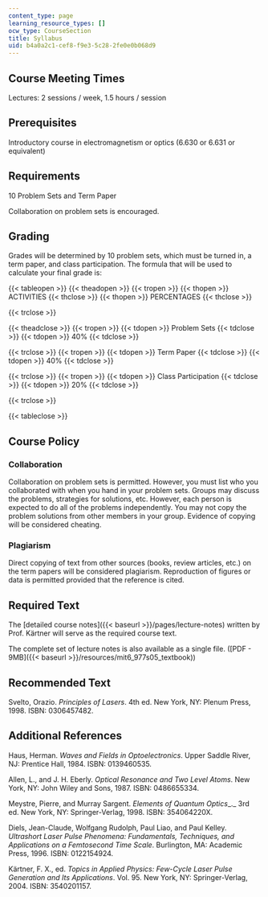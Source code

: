 ```yaml
---
content_type: page
learning_resource_types: []
ocw_type: CourseSection
title: Syllabus
uid: b4a0a2c1-cef8-f9e3-5c28-2fe0e0b068d9
---
```


Course Meeting Times
--------------------

Lectures: 2 sessions / week, 1.5 hours / session

Prerequisites
-------------

Introductory course in electromagnetism or optics (6.630 or 6.631 or equivalent)

Requirements
------------

10 Problem Sets and Term Paper

Collaboration on problem sets is encouraged.

Grading
-------

Grades will be determined by 10 problem sets, which must be turned in, a term paper, and class participation. The formula that will be used to calculate your final grade is:

{{< tableopen >}}
{{< theadopen >}}
{{< tropen >}}
{{< thopen >}}
ACTIVITIES
{{< thclose >}}
{{< thopen >}}
PERCENTAGES
{{< thclose >}}

{{< trclose >}}

{{< theadclose >}}
{{< tropen >}}
{{< tdopen >}}
Problem Sets
{{< tdclose >}}
{{< tdopen >}}
40%
{{< tdclose >}}

{{< trclose >}}
{{< tropen >}}
{{< tdopen >}}
Term Paper
{{< tdclose >}}
{{< tdopen >}}
40%
{{< tdclose >}}

{{< trclose >}}
{{< tropen >}}
{{< tdopen >}}
Class Participation
{{< tdclose >}}
{{< tdopen >}}
20%
{{< tdclose >}}

{{< trclose >}}

{{< tableclose >}}

Course Policy
-------------

### Collaboration

Collaboration on problem sets is permitted. However, you must list who you collaborated with when you hand in your problem sets. Groups may discuss the problems, strategies for solutions, etc. However, each person is expected to do all of the problems independently. You may not copy the problem solutions from other members in your group. Evidence of copying will be considered cheating.

### Plagiarism

Direct copying of text from other sources (books, review articles, etc.) on the term papers will be considered plagiarism. Reproduction of figures or data is permitted provided that the reference is cited.

Required Text
-------------

The [detailed course notes]({{< baseurl >}}/pages/lecture-notes) written by Prof. Kärtner will serve as the required course text.

The complete set of lecture notes is also available as a single file. ([PDF - 9MB]({{< baseurl >}}/resources/mit6_977s05_textbook))

Recommended Text
----------------

Svelto, Orazio. _Principles of Lasers_. 4th ed. New York, NY: Plenum Press, 1998. ISBN: 0306457482.

Additional References
---------------------

Haus, Herman. _Waves and Fields in Optoelectronics_. Upper Saddle River, NJ: Prentice Hall, 1984. ISBN: 0139460535.

Allen, L., and J. H. Eberly. _Optical Resonance and Two Level Atoms_. New York, NY: John Wiley and Sons, 1987. ISBN: 0486655334.

Meystre, Pierre, and Murray Sargent. _Elements of Quantum Optics__._ 3rd ed. New York, NY: Springer-Verlag, 1998. ISBN: 354064220X.

Diels, Jean-Claude, Wolfgang Rudolph, Paul Liao, and Paul Kelley. _Ultrashort Laser Pulse Phenomena: Fundamentals, Techniques, and Applications on a Femtosecond Time Scale_. Burlington, MA: Academic Press, 1996. ISBN: 0122154924.

Kärtner, F. X., ed. _Topics in Applied Physics: Few-Cycle Laser Pulse Generation and Its Applications_. Vol. 95. New York, NY: Springer-Verlag, 2004. ISBN: 3540201157.